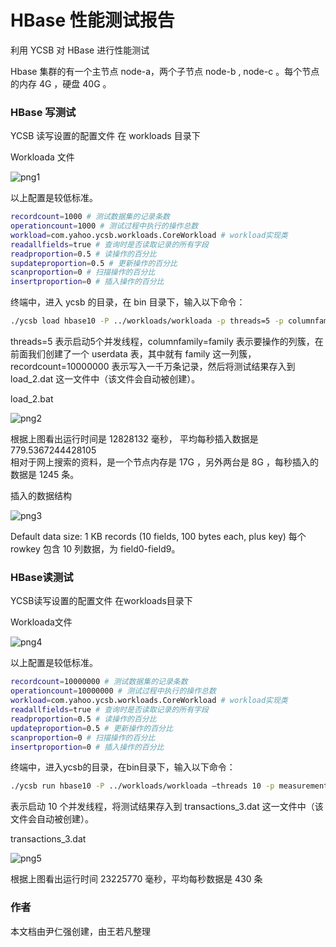 # HBase 性能测试报告
利用 YCSB 对 HBase 进行性能测试

Hbase 集群的有一个主节点 node-a，两个子节点 node-b , node-c 。每个节点的内存 4G ，硬盘 40G 。

### HBase 写测试

YCSB 读写设置的配置文件 在 workloads 目录下

Workloada 文件  

![png1](https://github.com/wangruofanWRF/notes/blob/master/hbase/png/png1.png)  

以上配置是较低标准。  

```bash
recordcount=1000 # 测试数据集的记录条数
operationcount=1000 # 测试过程中执行的操作总数
workload=com.yahoo.ycsb.workloads.CoreWorkload # workload实现类
readallfields=true # 查询时是否读取记录的所有字段
readproportion=0.5 # 读操作的百分比
supdateproportion=0.5 # 更新操作的百分比
scanproportion=0 # 扫描操作的百分比
insertproportion=0 # 插入操作的百分比
```

终端中，进入 ycsb 的目录，在 bin 目录下，输入以下命令：  
```bash
./ycsb load hbase10 -P ../workloads/workloada -p threads=5 -p columnfamily=family -p recordcount=10000000 -s > load_2.dat
```
threads=5 表示启动5个并发线程，columnfamily=family 表示要操作的列簇，在前面我们创建了一个 userdata 表，其中就有 family 这一列簇，recordcount=10000000 表示写入一千万条记录，然后将测试结果存入到 load_2.dat 这一文件中（该文件会自动被创建）。  

load_2.bat  
 
![png2](https://github.com/wangruofanWRF/notes/blob/master/hbase/png/png2.png)    

根据上图看出运行时间是 12828132 毫秒， 平均每秒插入数据是 779.5367244428105  
相对于网上搜索的资料，是一个节点内存是 17G ，另外两台是 8G ，每秒插入的数据是 1245 条。  

插入的数据结构  

![png3](https://github.com/wangruofanWRF/notes/blob/master/hbase/png/png3.png)     

Default data size: 1 KB records (10 fields, 100 bytes each, plus key)
每个 rowkey 包含 10 列数据，为 field0-field9。  

### HBase读测试

YCSB读写设置的配置文件 在workloads目录下

Workloada文件  

![png4](https://github.com/wangruofanWRF/notes/blob/master/hbase/png/png4.png)   

以上配置是较低标准。
```bash
recordcount=10000000 # 测试数据集的记录条数
operationcount=10000000 # 测试过程中执行的操作总数
workload=com.yahoo.ycsb.workloads.CoreWorkload # workload实现类
readallfields=true # 查询时是否读取记录的所有字段
readproportion=0.5 # 读操作的百分比
updateproportion=0.5 # 更新操作的百分比
scanproportion=0 # 扫描操作的百分比
insertproportion=0 # 插入操作的百分比
```

终端中，进入ycsb的目录，在bin目录下，输入以下命令：  
```bash
./ycsb run hbase10 -P ../workloads/workloada –threads 10 -p measurementtype=timeseries -p columnfamily=family -p timeseries.granularity=4000 > transactions_3.dat
```
表示启动 10 个并发线程，将测试结果存入到 transactions_3.dat 这一文件中（该文件会自动被创建）。

transactions_3.dat  

![png5](https://github.com/wangruofanWRF/notes/blob/master/hbase/png/png5.png)   

根据上图看出运行时间 23225770 毫秒，平均每秒数据是 430 条

### 作者
本文档由尹仁强创建，由王若凡整理
